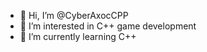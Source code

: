 - 👋 Hi, I’m @CyberAxocCPP
- 👀 I’m interested in C++ game development
- 🌱 I’m currently learning C++

<!---
CyberAxocCPP/CyberAxocCPP is a ✨ special ✨ repository because its `README.md` (this file) appears on your GitHub profile.
You can click the Preview link to take a look at your changes.
--->
